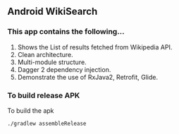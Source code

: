 ## Android WikiSearch

### This app contains the following...

1. Shows the List of results fetched from Wikipedia API.
3. Clean architecture.
4. Multi-module structure.
5. Dagger 2 dependency injection.
6. Demonstrate the use of RxJava2, Retrofit, Glide.

### To build release APK

To build the apk

`./gradlew assembleRelease`


